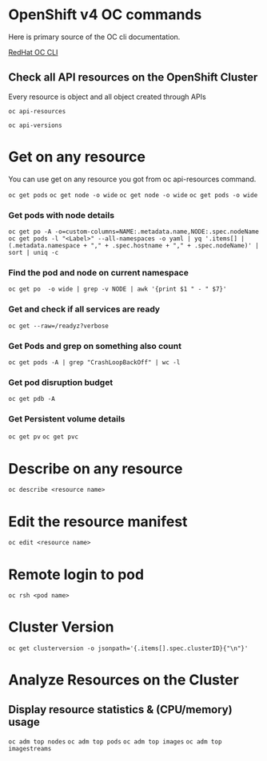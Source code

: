 # OpenShift v4 OC commands 
Here is primary source of the OC cli documentation.

[RedHat OC CLI](https://docs.openshift.com/container-platform/4.12/cli_reference/index.html)

## Check all API resources on the OpenShift Cluster
Every resource is object and all object created through APIs

```oc api-resources```

```oc api-versions```

# Get on any resource
You can use get on any resource you got from oc api-resources command.

```oc get pods```
```oc get node -o wide```
```oc get node -o wide```
```oc get pods -o wide```

### Get pods with node details
```oc get po -A -o=custom-columns=NAME:.metadata.name,NODE:.spec.nodeName```
```oc get pods -l "<Label>" --all-namespaces -o yaml | yq '.items[] | (.metadata.namespace + "," + .spec.hostname + "," + .spec.nodeName)' | sort | uniq -c```

### Find the pod and node on current namespace
```oc get po  -o wide | grep -v NODE | awk '{print $1 " - " $7}' ```

### Get and check if all services are ready
```oc get --raw=/readyz?verbose```

### Get Pods and grep on something also count
```oc get pods -A | grep "CrashLoopBackOff" | wc -l```

### Get pod disruption budget 
```oc get pdb -A```

### Get Persistent volume details
```oc get pv```
```oc get pvc```

# Describe on any resource
```oc describe <resource name>```

# Edit the resource manifest
```oc edit <resource name>```

# Remote login to pod
```oc rsh <pod name> ```

# Cluster Version
```oc get clusterversion -o jsonpath='{.items[].spec.clusterID}{"\n"}'```

# Analyze Resources on the Cluster
## Display resource statistics & (CPU/memory) usage
```oc adm top nodes```
```oc adm top pods```
```oc adm top images```
```oc adm top imagestreams```



